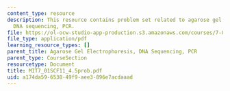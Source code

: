 ```yaml
---
content_type: resource
description: This resource contains problem set related to agarose gel electrophoresis,
  DNA sequencing, PCR.
file: https://ol-ocw-studio-app-production.s3.amazonaws.com/courses/7-01sc-fundamentals-of-biology-fall-2011/a174da59653849f9aee3896e7acdaaad_MIT7_01SCF11_4.5prob.pdf
file_type: application/pdf
learning_resource_types: []
parent_title: Agarose Gel Electrophoresis, DNA Sequencing, PCR
parent_type: CourseSection
resourcetype: Document
title: MIT7_01SCF11_4.5prob.pdf
uid: a174da59-6538-49f9-aee3-896e7acdaaad
---
```


